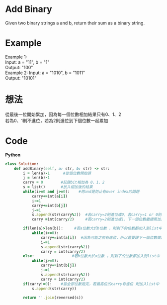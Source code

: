 # Add Binary
Given two binary strings a and b, return their sum as a binary string.

 
# Example
Example 1:  
Input: a = "11", b = "1"  
Output: "100"  
Example 2:
Input: a = "1010", b = "1011"  
Output: "10101"  

# 想法
從最後一位開始累加，因為每一個位數相加結果只有0、1、2  
若為0、1則不進位，若為2則進位到下個位數一起累加  
# Code 
**Python**  
```ruby
class Solution:
    def addBinary(self, a: str, b: str) -> str:
        i = len(a)-1      #從個位數開始算
        j = len(b)-1
        carry = 0        #記錄bit相加為 0、1、2
        s = list()       #放入相加後的結果
        while(i>=0 and j>=0):    #用and是防止有over index的問題
            carry+=int(a[i])
            i-=1
            carry+=int(b[j])
            j-=1
            s.append(str(carry%2))  #若carry=2則進位成0，若carry=1 or 0則不進位
            carry =int(carry/2)     #若carry=2則進位成1，下一個位數繼續累加，若carry=1 or 0則不進位

        if(len(a)>len(b)):     #若a位數大於b位數 ，則剩下的位數都加入到list中
            while(i>=0):
                carry+=int(a[i])  #因為可能之前有進位，所以還要跟下一個位數做累加
                i-=1
                s.append(str(carry%2))
                carry = int(carry/2)
        else:                 #若b位數大於a位數 ，則剩下的位數都加入到list中
            while(j>=0):
                carry+=int(b[j])
                j-=1
                s.append(str(carry%2))
                carry = int(carry/2)
        if(carry!=0):    #當全部位數跑完，若最高位的carry有進位 則加入list中
            s.append(str(carry))
  
        return ''.join(reversed(s))
